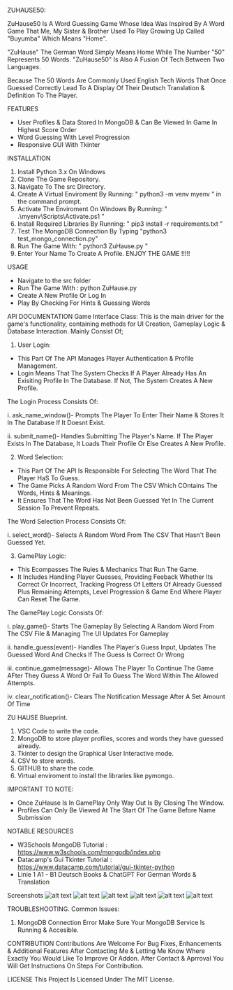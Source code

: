 ZUHAUSE50:

ZuHause50 Is A Word Guessing Game  Whose Idea Was Inspired By A Word Game That Me, My Sister & Brother Used To Play Growing Up Called "Buyumba" Which Means "Home".

"ZuHause" The German Word Simply Means Home While The Number "50" Represents 50 Words. "ZuHause50" Is Also A Fusion Of Tech Between Two Languages.

Because The 50 Words Are Commonly Used English Tech Words That Once Guessed Correctly Lead To A Display Of Their Deutsch Translation & Definition To The Player.
 
FEATURES
- User Profiles & Data Stored In MongoDB & Can Be Viewed In Game In Highest Score Order
- Word Guessing With Level Progression
- Responsive GUI With Tkinter


INSTALLATION
1. Install Python 3.x On Windows
2. Clone The Game Repository.
3. Navigate To The src Directory.
4. Create A Virtual Enviroment By Running: " python3 -m venv myenv " in the command prompt.
5. Activate The Enviroment On Windows By Running: " .\myenv\Scripts\Activate.ps1 "
6. Install Required Libraries By Running: " pip3 install -r requirements.txt "
7. Test The MongoDB Connection By Typing "python3 test_mongo_connection.py"
8. Run The Game With: " python3 ZuHause.py "
9. Enter Your Name To Create A Profile. ENJOY THE GAME !!!!!

USAGE
- Navigate to the src folder 
- Run The Game With : python ZuHause.py
- Create A New Profile Or Log In
- Play By Checking For Hints & Guessing Words

API DOCUMENTATION
Game Interface Class: This is the main driver for the game's functionality, containing methods for UI Creation, Gameplay Logic & Database Interaction. Mainly Consist Of;

1. User Login:
- This Part Of The API Manages Player Authentication & Profile Management.
- Login Means That The System Checks If A Player Already Has An Exisiting Profile In The Database. If Not, The System Creates A New Profile.

The Login Process Consists Of:

i. ask_name_window()-
Prompts The Player To Enter Their Name & Stores It In The Database If It Doesnt Exist.

ii. submit_name()-
Handles Submitting The Player's Name. If The Player Exists In The Database, It Loads Their Profile Or Else Creates A New Profile.

2. Word Selection:
- This Part Of The API Is Responsible For Selecting The Word That The Player HaS To Guess.
- The Game Picks A Random Word From The CSV Which COntains The Words, Hints & Meanings.
- It Ensures That The Word Has Not Been Guessed Yet In The Current Session To Prevent Repeats.

The Word Selection Process Consists Of:

i. select_word()-
Selects A Random Word From The CSV That Hasn't Been Guessed Yet.

3. GamePlay Logic:
- This Ecompasses The Rules & Mechanics That Run The Game. 
- It Includes Handling Player Guesses, Providing Feeback Whether Its Correct Or Incorrect, Tracking Progress Of Letters Of Already Guessed Plus Remaining Attempts, Level Progression & Game End Where Player Can Reset The Game. 

The GamePlay Logic Consists Of:

i. play_game()-
Starts The Gameplay By Selecting A Random Word From The CSV File & Managing The UI Updates For Gameplay

ii. handle_guess(event)-
Handles The Player's Guess Input, Updates The Guessed Word And Checks If The Guess Is Correct Or Wrong

iii. continue_game(message)-
Allows The Player To Continue The Game AFter They Guess A Word Or Fail To Guess The Word Within The Allowed Attempts.

iv. clear_notification()-
Clears The Notification Message After A Set Amount Of Time

ZU HAUSE Blueprint.
1. VSC Code to write the code.
2. MongoDB to store player profiles, scores and words they have guessed already.
3. Tkinter to design the Graphical User Interactive mode.
4. CSV to store words.
7. GITHUB to share the code.
8. Virtual enviroment to install the libraries like pymongo.

IMPORTANT TO NOTE:

- Once ZuHause Is In GamePlay Only Way Out Is By Closing The Window.
- Profiles Can Only Be Viewed At The Start Of The Game Before Name Submission

NOTABLE RESOURCES 

- W3Schools MongoDB Tutorial : https://www.w3schools.com/mongodb/index.php
- Datacamp's Gui Tkinter Tutorial : https://www.datacamp.com/tutorial/gui-tkinter-python
- Linie 1 A1 - B1 Deutsch Books & ChatGPT For German Words & Translation


Screenshots 
![alt text](<Dark Mode ScreenShot.jpg>)
![alt text](<../imgs/Light Mode ScreenShot.jpg>)
![alt text](<Name Entry ScreenShot.jpg>)
![alt text](<Game Play ScreenShot.jpg>)
![alt text](<../imgs/Profile ScreenShot.jpg>)
![alt text](<Game Final Screenshot.jpg>)

TROUBLESHOOTING.
Common Issues:
1. MongoDB Connection Error
Make Sure Your MongoDB Service Is Running & Accesible.

CONTRIBUTION
Contributions Are Welcome For Bug Fixes, Enhancements & Additional Features After Contacting Me & Letting Me Know Where Exactly You Would Like To Improve Or Addon. After Contact & Aprroval You Will Get Instructions On Steps For Contribution.

LICENSE
This Project Is Licensed Under The MIT License.
